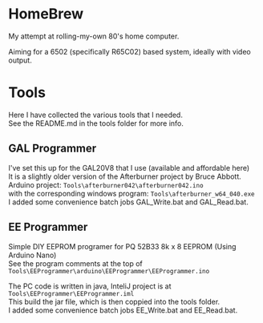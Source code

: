 # HomeBrew
My attempt at rolling-my-own 80's home computer.

Aiming for a 6502 (specifically R65C02) based system,
ideally with video output.

# Tools
Here I have collected the various tools that I needed.
<br>See the README.md in the tools folder for more info.

## GAL Programmer
I've set this up for the GAL20V8 that I use (available and affordable here)
<br>It is a slightly older version of the Afterburner project by Bruce Abbott.
<br>Arduino project: <code>Tools\afterburner042\afterburner042.ino</code>
<br>with the corresponding windows program: <code>Tools\afterburner_w64_040.exe</code>
<br>I added some convenience batch jobs GAL_Write.bat and GAL_Read.bat.

## EE Programmer
Simple DIY EEPROM programer for PQ 52B33 8k x 8 EEPROM (Using Arduino Nano)
<br>See the program comments at the top of 
<code>Tools\EEProgrammer\arduino\EEProgrammer\EEProgrammer.ino</code>

The PC code is written in java, InteliJ project is at 
<code>Tools\EEProgrammer\EEProgrammer.iml</code>
<br>This build the jar file, which is then coppied into the tools folder.
<br>I added some convenience batch jobs EE_Write.bat and EE_Read.bat.